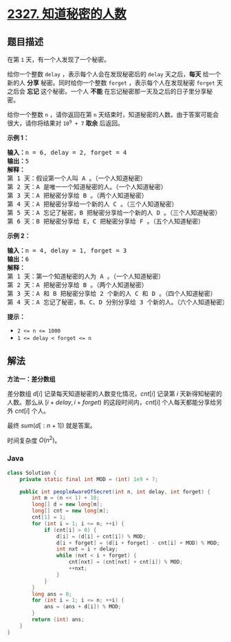 # [2327. 知道秘密的人数](https://leetcode.cn/problems/number-of-people-aware-of-a-secret)

## 题目描述

<p>在第 <code>1</code>&nbsp;天，有一个人发现了一个秘密。</p>

<p>给你一个整数&nbsp;<code>delay</code>&nbsp;，表示每个人会在发现秘密后的 <code>delay</code>&nbsp;天之后，<strong>每天</strong>&nbsp;给一个新的人&nbsp;<strong>分享</strong>&nbsp;秘密。同时给你一个整数&nbsp;<code>forget</code>&nbsp;，表示每个人在发现秘密&nbsp;<code>forget</code>&nbsp;天之后会&nbsp;<strong>忘记</strong>&nbsp;这个秘密。一个人&nbsp;<strong>不能</strong>&nbsp;在忘记秘密那一天及之后的日子里分享秘密。</p>

<p>给你一个整数&nbsp;<code>n</code>&nbsp;，请你返回在第 <code>n</code>&nbsp;天结束时，知道秘密的人数。由于答案可能会很大，请你将结果对&nbsp;<code>10<sup>9</sup> + 7</code>&nbsp;<strong>取余</strong>&nbsp;后返回。</p>

<p><strong>示例 1：</strong></p>

<pre><b>输入：</b>n = 6, delay = 2, forget = 4
<b>输出：</b>5
<strong>解释：</strong>
第 1 天：假设第一个人叫 A 。（一个人知道秘密）
第 2 天：A 是唯一一个知道秘密的人。（一个人知道秘密）
第 3 天：A 把秘密分享给 B 。（两个人知道秘密）
第 4 天：A 把秘密分享给一个新的人 C 。（三个人知道秘密）
第 5 天：A 忘记了秘密，B 把秘密分享给一个新的人 D 。（三个人知道秘密）
第 6 天：B 把秘密分享给 E，C 把秘密分享给 F 。（五个人知道秘密）
</pre>

<p><strong>示例 2：</strong></p>

<pre><b>输入：</b>n = 4, delay = 1, forget = 3
<b>输出：</b>6
<strong>解释：</strong>
第 1 天：第一个知道秘密的人为 A 。（一个人知道秘密）
第 2 天：A 把秘密分享给 B 。（两个人知道秘密）
第 3 天：A 和 B 把秘密分享给 2 个新的人 C 和 D 。（四个人知道秘密）
第 4 天：A 忘记了秘密，B、C、D 分别分享给 3 个新的人。（六个人知道秘密）
</pre>

<p><strong>提示：</strong></p>

<ul>
	<li><code>2 &lt;= n &lt;= 1000</code></li>
	<li><code>1 &lt;= delay &lt; forget &lt;= n</code></li>
</ul>

## 解法

**方法一：差分数组**

差分数组 $d[i]$ 记录每天知道秘密的人数变化情况，$cnt[i]$ 记录第 $i$ 天新得知秘密的人数。那么从 $[i+delay,i+forget)$ 的这段时间内，$cnt[i]$ 个人每天都能分享给另外 $cnt[i]$ 个人。

最终 $sum(d[:n+1])$ 就是答案。

时间复杂度 $O(n^2)$。

### **Java**

```java
class Solution {
    private static final int MOD = (int) 1e9 + 7;

    public int peopleAwareOfSecret(int n, int delay, int forget) {
        int m = (n << 1) + 10;
        long[] d = new long[m];
        long[] cnt = new long[m];
        cnt[1] = 1;
        for (int i = 1; i <= n; ++i) {
            if (cnt[i] > 0) {
                d[i] = (d[i] + cnt[i]) % MOD;
                d[i + forget] = (d[i + forget] - cnt[i] + MOD) % MOD;
                int nxt = i + delay;
                while (nxt < i + forget) {
                    cnt[nxt] = (cnt[nxt] + cnt[i]) % MOD;
                    ++nxt;
                }
            }
        }
        long ans = 0;
        for (int i = 1; i <= n; ++i) {
            ans = (ans + d[i]) % MOD;
        }
        return (int) ans;
    }
}
```
